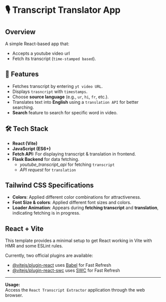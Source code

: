 # 🎙️ Transcript Translator App

## **Overview**

A simple React-based app that:
- Accepts a youtube video url
- Fetch its transcript (`time-stamped based`).


## 🚀 Features
- Fetches transcript by entering `yt video URL`.
- Displays `trasncript` with `timestamps`.
- Choose **source language** (e.g., `ur`, `hi`, `fr`, etc.).
- Translates text into **English** using a `translation API` for better searching.
- **Search** feature to search for specific word in video.


## 🛠️ Tech Stack
- **React (Vite)**
- **JavaScript (ES6+)**
- **Fetch API:** For displaying transcript & translation in frontend.
- **Flask Backend** for data fetching.
    - *youtube_transcript_api* for fetching `transcript`
    - *API request* for `translation`


## **Tailwind CSS Specifications**
- **Colors**: Applied different color combinations for attractiveness.
- **Font Size & colors**: Applied different font sizes and colors.
- **Loader Animation**: Appears during **fetching transcript** and **translation**, indicating fetching is in progress.


## React + Vite

This template provides a minimal setup to get React working in Vite with HMR and some ESLint rules.

Currently, two official plugins are available:

- [@vitejs/plugin-react](https://github.com/vitejs/vite-plugin-react/blob/main/packages/plugin-react) uses [Babel](https://babeljs.io/) for Fast Refresh
- [@vitejs/plugin-react-swc](https://github.com/vitejs/vite-plugin-react/blob/main/packages/plugin-react-swc) uses [SWC](https://swc.rs/) for Fast Refresh

---

**Usage:**  
Access the `React Transcript Extractor` application through the web browser. 